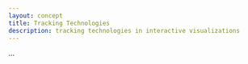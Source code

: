 ```yaml
---
layout: concept
title: Tracking Technologies
description: tracking technologies in interactive visualizations
---
```

...